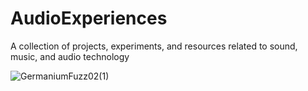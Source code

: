 # AudioExperiences
A collection of projects, experiments, and resources related to sound, music, and audio technology

![GermaniumFuzz02(1)](https://github.com/andresima0/AudioExperiences/assets/111400782/ed70fd54-8e72-4240-a8b3-2fb2880a6181)
